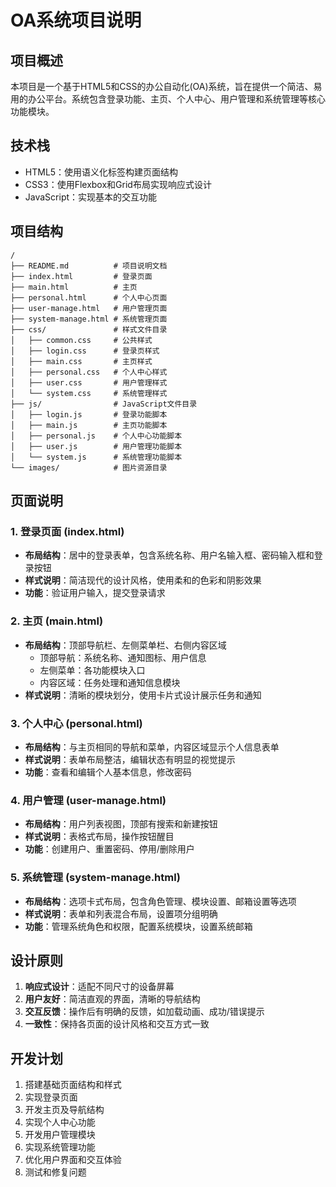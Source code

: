 # OA系统项目说明

## 项目概述
本项目是一个基于HTML5和CSS的办公自动化(OA)系统，旨在提供一个简洁、易用的办公平台。系统包含登录功能、主页、个人中心、用户管理和系统管理等核心功能模块。

## 技术栈
- HTML5：使用语义化标签构建页面结构
- CSS3：使用Flexbox和Grid布局实现响应式设计
- JavaScript：实现基本的交互功能

## 项目结构
```
/
├── README.md          # 项目说明文档
├── index.html         # 登录页面
├── main.html          # 主页
├── personal.html      # 个人中心页面
├── user-manage.html   # 用户管理页面
├── system-manage.html # 系统管理页面
├── css/               # 样式文件目录
│   ├── common.css     # 公共样式
│   ├── login.css      # 登录页样式
│   ├── main.css       # 主页样式
│   ├── personal.css   # 个人中心样式
│   ├── user.css       # 用户管理样式
│   └── system.css     # 系统管理样式
├── js/                # JavaScript文件目录
│   ├── login.js       # 登录功能脚本
│   ├── main.js        # 主页功能脚本
│   ├── personal.js    # 个人中心功能脚本
│   ├── user.js        # 用户管理功能脚本
│   └── system.js      # 系统管理功能脚本
└── images/            # 图片资源目录
```

## 页面说明

### 1. 登录页面 (index.html)
- **布局结构**：居中的登录表单，包含系统名称、用户名输入框、密码输入框和登录按钮
- **样式说明**：简洁现代的设计风格，使用柔和的色彩和阴影效果
- **功能**：验证用户输入，提交登录请求

### 2. 主页 (main.html)
- **布局结构**：顶部导航栏、左侧菜单栏、右侧内容区域
  - 顶部导航：系统名称、通知图标、用户信息
  - 左侧菜单：各功能模块入口
  - 内容区域：任务处理和通知信息模块
- **样式说明**：清晰的模块划分，使用卡片式设计展示任务和通知

### 3. 个人中心 (personal.html)
- **布局结构**：与主页相同的导航和菜单，内容区域显示个人信息表单
- **样式说明**：表单布局整洁，编辑状态有明显的视觉提示
- **功能**：查看和编辑个人基本信息，修改密码

### 4. 用户管理 (user-manage.html)
- **布局结构**：用户列表视图，顶部有搜索和新建按钮
- **样式说明**：表格式布局，操作按钮醒目
- **功能**：创建用户、重置密码、停用/删除用户

### 5. 系统管理 (system-manage.html)
- **布局结构**：选项卡式布局，包含角色管理、模块设置、邮箱设置等选项
- **样式说明**：表单和列表混合布局，设置项分组明确
- **功能**：管理系统角色和权限，配置系统模块，设置系统邮箱

## 设计原则
1. **响应式设计**：适配不同尺寸的设备屏幕
2. **用户友好**：简洁直观的界面，清晰的导航结构
3. **交互反馈**：操作后有明确的反馈，如加载动画、成功/错误提示
4. **一致性**：保持各页面的设计风格和交互方式一致

## 开发计划
1. 搭建基础页面结构和样式
2. 实现登录页面
3. 开发主页及导航结构
4. 实现个人中心功能
5. 开发用户管理模块
6. 实现系统管理功能
7. 优化用户界面和交互体验
8. 测试和修复问题